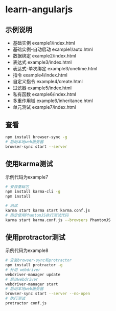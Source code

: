 # learn-angularjs

## 示例说明
- 基础实例 example1/index.html
- 基础实例-自动启动 example1/auto.html
- 数据绑定 example2/index.html
- 表达式 example3/index.html
- 表达式-单次绑定 example3/onetime.html
- 指令 example4/index.html
- 自定义指令 example4/create.html
- 过滤器 example5/index.html
- 私有函数 example6/index.html
- 多重作用域 example6/inheritance.html
- 单元测试 example7/index.html

## 查看
```bash
npm install browser-sync -g
# 启动本地web服务器
browser-sync start --server
```

## 使用karma测试
示例代码为example7

```bash
# 安装基础包
npm install karma-cli -g
npm install

# 测试
karma start karma start karma.conf.js
# 指定使用PhantomJS执行测试代码
karma start karma.conf.js --browsers PhantomJS
```

## 使用protractor测试
示例代码为example8

```bash
# 安装browser-sync和protractor
npm install protractor -g
# 升用 webdriver
webdriver-manager update
# 启动webdriver
webdriver-manager start
# 启动本地web服务器
browser-sync start --server --no-open
# 执行测试
protractor conf.js
```
